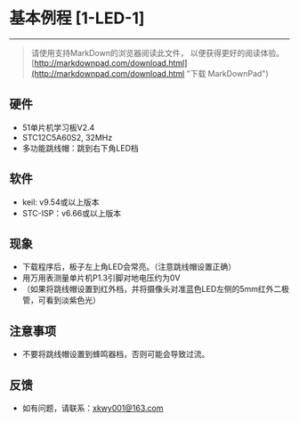 
# 基本例程 [1-LED-1] #

----------

> 请使用支持MarkDown的浏览器阅读此文件，
> 以便获得更好的阅读体验。[http://markdownpad.com/download.html](http://markdownpad.com/download.html "下载 MarkDownPad")

## 硬件 ##
- 51单片机学习板V2.4
- STC12C5A60S2, 32MHz
- 多功能跳线帽：跳到右下角LED档

## 软件 ##
- keil: v9.54或以上版本
- STC-ISP：v6.66或以上版本


## 现象 ##
- 下载程序后，板子左上角LED会常亮。（注意跳线帽设置正确）
- 用万用表测量单片机P1.3引脚对地电压约为0V
- （如果将跳线帽设置到红外档，并将摄像头对准蓝色LED左侧的5mm红外二极管，可看到淡紫色光）


## 注意事项 ##
- 不要将跳线帽设置到蜂鸣器档，否则可能会导致过流。


## 反馈 ##
- 如有问题，请联系：[xkwy001@163.com](mailto:xkwy001@163.com?subject=About%2051%20MCU%20Learning%20Board%20V2.4%20of%20EDD&body=Dear%20xkwy: "xkwy001@163.com")
